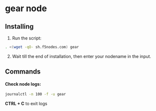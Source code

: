 # gear node

## Installing

1. Run the script:

```sh
. <(wget -qO- sh.f5nodes.com) gear
```

2. Wait till the end of installation, then enter your nodename in the input.

## Commands

#### Check node logs:

```sh
journalctl -n 100 -f -u gear
```

**CTRL + C** to exit logs